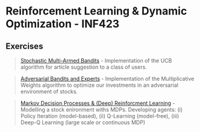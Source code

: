 # Reinforcement Learning & Dynamic Optimization - INF423

## Exercises

>   <a href = "https://github.com/atzel-ov/Reinforcement-Learning/tree/main/assignment1">Stochastic Multi-Armed Bandits</a> - Implementation of the UCB algorithm for article suggestion to a class of users.

>   <a href = "https://github.com/atzel-ov/Reinforcement-Learning/tree/main/assignment2">Adversarial Bandits and Experts</a> - Implementation of the Multiplicative Weights algorithm to optimize our investments in an adversarial environment of stocks.

>   <a href = "https://github.com/atzel-ov/Reinforcement-Learning/tree/main/assignment3">Markov Decision Processes & (Deep) Reinforcment Learning</a> - Modelling a stock enironment withs MDPs. Developing agents: (i) Policy Iteration (model-based), (ii) Q-Learning (model-free), (iii) Deep-Q Learning (large scale or continuous MDP)


